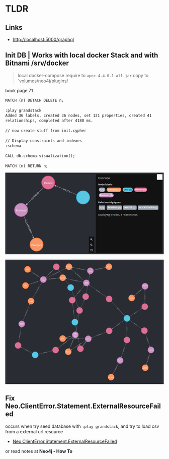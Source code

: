 # TLDR

## Links

- [http://localhost:5000/graphql](http://localhost:5000/graphql)

## Init DB | Works with local docker Stack and with Bitnami /srv/docker

> local docker-compose require to `apoc-4.4.0.1-all.jar` copy to `volumes/neo4j/plugins/

book page 71

```cypher
MATCH (n) DETACH DELETE n;

:play grandstack
Added 36 labels, created 36 nodes, set 121 properties, created 41 relationships, completed after 4188 ms.

// now create stuff from init.cypher

// Display constraints and indexes
:schema

CALL db.schema.visualization();

MATCH (n) RETURN n;
```

![images](attachments/2023-02-16-22-02-27.png)

![image](attachments/2023-02-16-22-03-37.png)

## Fix Neo.ClientError.Statement.ExternalResourceFailed

occurs when try seed database with `:play grandstack`, and try to load csv from a external url resource

- [Neo.ClientError.Statement.ExternalResourceFailed](https://stackoverflow.com/questions/56573653/neo-clienterror-statement-externalresourcefailed)

or read notes at **Neo4j - How To**